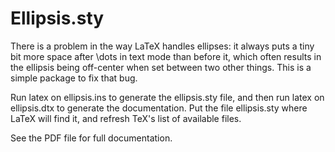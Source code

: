 # Ellipsis.sty

There is a problem in the way LaTeX handles ellipses: it always puts a
tiny bit more space after \\dots in text mode than before it, which
often results in the ellipsis being off-center when set between two
other things. This is a simple package to fix that bug.

Run latex on ellipsis.ins to generate the ellipsis.sty file, and then
run latex on ellipsis.dtx to generate the documentation.  Put the file
ellipsis.sty where LaTeX will find it, and refresh TeX's list of
available files.

See the PDF file for full documentation.
